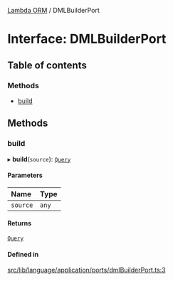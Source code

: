 [Lambda ORM](../README.md) / DMLBuilderPort

# Interface: DMLBuilderPort

## Table of contents

### Methods

- [build](DMLBuilderPort.md#build)

## Methods

### build

▸ **build**(`source`): [`Query`](../classes/Query.md)

#### Parameters

| Name | Type |
| :------ | :------ |
| `source` | `any` |

#### Returns

[`Query`](../classes/Query.md)

#### Defined in

[src/lib/language/application/ports/dmlBuilderPort.ts:3](https://github.com/FlavioLionelRita/lambdaorm/blob/d4e23658/src/lib/language/application/ports/dmlBuilderPort.ts#L3)
